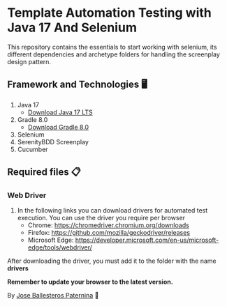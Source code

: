 # Template Automation Testing with Java 17 And Selenium

This repository contains the essentials to start working with selenium, its different dependencies and archetype folders
for handling the screenplay design pattern.

## Framework and Technologies 🖥️
1. Java 17 
   - [Download Java 17 LTS](https://www.oracle.com/java/technologies/javase/jdk17-archive-downloads.html)
3. Gradle 8.0 
    - [Download Gradle 8.0](https://gradle.org/next-steps/?version=8.0&format=bin) 
5. Selenium
6. SerenityBDD Screenplay
7. Cucumber


## Required files  📋
### Web Driver
1. In the following links you can download drivers for automated test execution. You can use the driver you require per browser
   * Chrome: https://chromedriver.chromium.org/downloads
   * Firefox: https://github.com/mozilla/geckodriver/releases
   * Microsoft Edge: https://developer.microsoft.com/en-us/microsoft-edge/tools/webdriver/


After downloading the driver, you must add it to the folder with the name **drivers**

**Remember to update your browser to the latest version.**

By [Jose Ballesteros Paternina](https://github.com/josbp0107) 🚀
